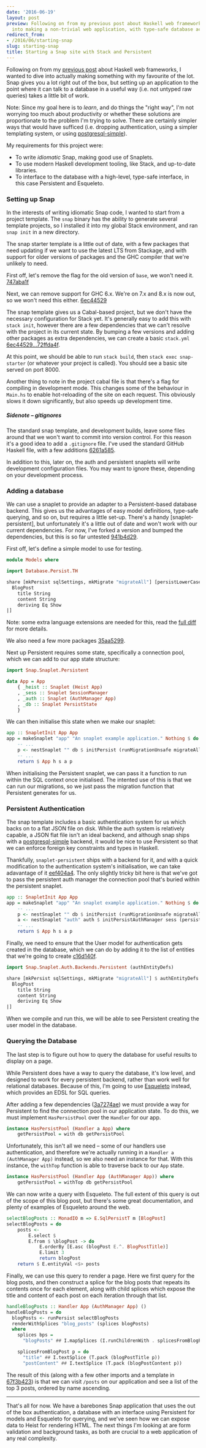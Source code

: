 ```yaml
---
date: '2016-06-19'
layout: post
preview: Following on from my previous post about Haskell web frameworks, I've dived
  into making a non-trivial web application, with type-safe database access.
redirect_from:
- /2016/06/starting-snap
slug: starting-snap
title: Starting a Snap site with Stack and Persistent
---
```


Following on from my [previous post](https://danpalmer.me/blog/haskell-web-frameworks) about Haskell web frameworks, I wanted to dive into actually making something with my favourite of the lot. Snap gives you a lot right out of the box, but setting up an application to the point where it can talk to a database in a useful way (i.e. not untyped raw queries) takes a little bit of work.

Note: Since my goal here is to *learn*, and do things the "right way", I'm not worrying too much about productivity or whether these solutions are proportionate to the problem I'm trying to solve. There are certainly simpler ways that would have sufficed (i.e. dropping authentication, using a simpler templating system, or using [postgresql-simple](https://hackage.haskell.org/package/postgresql-simple)).

My requirements for this project were:

 - To write *idiomatic* Snap, making good use of Snaplets.
 - To use modern Haskell development tooling, like Stack, and up-to-date libraries.
 - To interface to the database with a high-level, type-safe interface, in this case Persistent and Esqueleto.


### Setting up Snap

In the interests of writing idiomatic Snap code, I wanted to start from a project template. The `snap` binary has the ability to generate several template projects, so I installed it into my global Stack environment, and ran `snap init` in a new directory.

The snap starter template is a little out of date, with a few packages that need updating if we want to use the latest LTS from Stackage, and with support for older versions of packages and the GHC compiler that we're unlikely to need.

First off, let's remove the flag for the old version of `base`, we won't need it. [747aba1f](https://github.com/danpalmer/snap-starter/commit/747aba1fe276d79acce8e0af3c7ac2a10f8a8e45)

Next, we can remove support for GHC 6.x. We're on 7.x and 8.x is now out, so we won't need this either. [6ec44529](https://github.com/danpalmer/snap-starter/commit/6ec445292ac62ed85f810e09cc7e84c55bcb6656)

The snap template gives us a Cabal-based project, but we don't have the necessary configuration for Stack yet. It's generally easy to add this with `stack init`, however there are a few dependencies that we can't resolve with the project in its current state. By bumping a few versions and adding other packages as extra dependencies, we can create a basic `stack.yml` [6ec44529...72ffda4f](https://github.com/danpalmer/snap-starter/compare/6ec445292ac62ed85f810e09cc7e84c55bcb6656...72ffda4fb66f1af42f11a5dc5d3c8b17a100c97b).

At this point, we should be able to run `stack build`, then `stack exec snap-starter` (or whatever your project is called). You should see a basic site served on port 8000.

Another thing to note in the project cabal file is that there's a flag for compiling in development mode. This changes some of the behaviour in `Main.hs` to enable hot-reloading of the site on each request. This obviously slows it down significantly, but also speeds up development time.


##### Sidenote – gitignores

The standard snap template, and development builds, leave some files around that we won't want to commit into version control. For this reason it's a good idea to add a `.gitignore` file. I've used the standard GitHub Haskell file, with a few additions [6261a585](https://github.com/danpalmer/snap-starter/commit/6261a585bca5a5d7e1b5e153f2e0fd90b2e6ba4c).

In addition to this, later on, the auth and persistent snaplets will write development configuration files. You may want to ignore these, depending on your development process.


### Adding a database

We can use a snaplet to provide an adapter to a Persistent-based database backend. This gives us the advantages of easy model definitions, type-safe querying, and so on, but requires a little set-up. There's a handy [snaplet-persistent], but unfortunately it's a little out of date and won't work with our current dependencies. For now, I've forked a version and bumped the dependencies, but this is so far untested [941b4d29](https://github.com/danpalmer/snap-starter/commit/941b4d299731efcf909eb16200e8e56eb0b94e56).

First off, let's define a simple model to use for testing.

```haskell
module Models where

import Database.Persist.TH

share [mkPersist sqlSettings, mkMigrate "migrateAll"] [persistLowerCase|
  BlogPost
    title String
    content String
    deriving Eq Show
|]
```

Note: some extra language extensions are needed for this, read the [full diff](https://github.com/danpalmer/snap-starter/commit/d4b15434e245e23cb4be97bcfa2db1a96e281548) for more details.

We also need a few more packages [35aa5299](https://github.com/danpalmer/snap-starter/commit/35aa5299d0d9a35636d6fe0d8c67b81d070b879c).

Next up Persistent requires some state, specifically a connection pool, which we can add to our app state structure:

```haskell
import Snap.Snaplet.Persistent

data App = App
    { _heist :: Snaplet (Heist App)
    , _sess :: Snaplet SessionManager
    , _auth :: Snaplet (AuthManager App)
    , _db :: Snaplet PersistState
    }
```

We can then initialise this state when we make our snaplet:

```haskell
app :: SnapletInit App App
app = makeSnaplet "app" "An snaplet example application." Nothing $ do
    -- ...
    p <- nestSnaplet "" db $ initPersist (runMigrationUnsafe migrateAll)
    -- ...
    return $ App h s a p
```

When initialising the Persistent snaplet, we can pass it a function to run within the SQL context once initialised. The intented use of this is that we can run our migrations, so we just pass the migration function that Persistent generates for us.


### Persistent Authentication

The snap template includes a basic authentication system for us which backs on to a flat JSON file on disk. While the auth system is relatively capable, a JSON flat file isn't an ideal backend, and although snap ships with a [postgresql-simple](https://hackage.haskell.org/package/postgresql-simple) backend, it would be nice to use Persistent so that we can enforce foreign key constraints and types in Haskell.

Thankfully, `snaplet-persistent` ships with a backend for it, and with a quick modification to the authentication system's initialisation, we can take adavantage of it [eef404a4](https://github.com/danpalmer/snap-starter/commit/eef404a427daa206133b2ad7df0cd142f2afba95). The only slightly tricky bit here is that we've got to pass the persistent auth manager the connection pool that's buried within the persistent snaplet.

```haskell
app :: SnapletInit App App
app = makeSnaplet "app" "An snaplet example application." Nothing $ do
    -- ...
    p <- nestSnaplet "" db $ initPersist (runMigrationUnsafe migrateAll)
    a <- nestSnaplet "auth" auth $ initPersistAuthManager sess (persistPool $ view snapletValue p)
    -- ...
    return $ App h s a p
```

Finally, we need to ensure that the User model for authentication gets created in the database, which we can do by adding it to the list of entities that we're going to create [c16d140f](https://github.com/danpalmer/snap-starter/commit/c16d140f2d21592eb2ed2ac784d78f108d22c702).

```haskell
import Snap.Snaplet.Auth.Backends.Persistent (authEntityDefs)

share [mkPersist sqlSettings, mkMigrate "migrateAll"] $ authEntityDefs ++ [persistLowerCase|
  BlogPost
    title String
    content String
    deriving Eq Show
|]
```

When we compile and run this, we will be able to see Persistent creating the user model in the database.


### Querying the Database

The last step is to figure out how to query the database for useful results to display on a page.

While Persistent does have a way to query the database, it's low level, and designed to work for every persistent backend, rather than work well for relational databases. Because of this, I'm going to use [Esqueleto](https://hackage.haskell.org/package/esqueleto) instead, which provides an EDSL for SQL queries.

After adding a few dependencies ([3a7274ae](https://github.com/danpalmer/snap-starter/commit/3a7274ae96105a4b0a5860e620a03f6cec155d1f)) we must provide a way for Persistent to find the connection pool in our application state. To do this, we must implement `HasPersistPool` over the `Handler` for our app.

```haskell
instance HasPersistPool (Handler a App) where
    getPersistPool = with db getPersistPool
```

Unfortunately, this isn't all we need – some of our handlers use authentication, and therefore we're actually running in a `Handler a (AuthManager App)` instead, so we also need an instance for that. With this instance, the `withTop` function is able to traverse back to our `App` state.

```haskell
instance HasPersistPool (Handler App (AuthManager App)) where
    getPersistPool = withTop db getPersistPool
```

We can now write a query with Esqueleto. The full extent of this query is out of the scope of this blog post, but there's some great documentation, and plenty of examples of Esqueleto around the web.

```haskell
selectBlogPosts :: MonadIO m => E.SqlPersistT m [BlogPost]
selectBlogPosts = do
    posts <-
        E.select $
        E.from $ \blogPost -> do
            E.orderBy [E.asc (blogPost E.^. BlogPostTitle)]
            E.limit 3
            return blogPost
    return $ E.entityVal <$> posts
```

Finally, we can use this query to render a page. Here we first query for the blog posts, and then construct a splice for the blog posts that repeats its contents once for each element, along with child splices which expose the title and content of each post on each iteration through that list.

```haskell
handleBlogPosts :: Handler App (AuthManager App) ()
handleBlogPosts = do
  blogPosts <- runPersist selectBlogPosts
  renderWithSplices "blog_posts" (splices blogPosts)
  where
    splices bps =
      "blogPosts" ## I.mapSplices (I.runChildrenWith . splicesFromBlogPost) bps

    splicesFromBlogPost p = do
      "title" ## I.textSplice (T.pack (blogPostTitle p))
      "postContent" ## I.textSplice (T.pack (blogPostContent p))
```

The result of this (along with a few other imports and a template in [67f3b423](https://github.com/danpalmer/snap-starter/commit/67f3b423d7fe1aa331b313f38461ba7ca0f4a09d)) is that we can visit `/posts` on our application and see a list of the top 3 posts, ordered by name ascending.


- - -

That's all for now. We have a barebones Snap application that uses the out of the box authentication, a database with an interface using Persistent for models and Esqueleto for querying, and we've seen how we can expose data to Heist for rendering HTML. The next things I'm looking at are form validation and background tasks, as both are crucial to a web application of any real complexity.